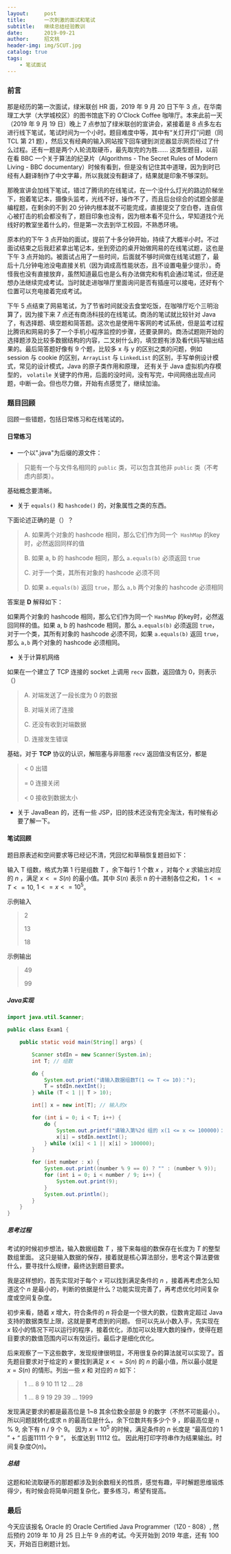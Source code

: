 ```yaml
---
layout:     post
title:      一次刺激的面试和笔试
subtitle:   继续总结经验教训
date:       2019-09-21
author:     招文桃
header-img: img/SCUT.jpg
catalog: true
tags:
    - 笔试面试
---
```


### 前言

那是经历的第一次面试，绿米联创 HR 面，2019 年 9 月 20 日下午 3 点，在华南理工大学（大学城校区）的图书馆底下的 O'Clock Coffee 咖啡厅。本来此前一天（2019 年 9 月 19 日）晚上 7 点参加了绿米联创的宣讲会，紧接着是 8 点多左右进行线下笔试，笔试时间为一个小时。题目难度中等，其中有“关灯开灯”问题（同 TCL 第 21 题），然后又有经典的输入网站按下回车键到浏览器显示网页经过了什么过程。还有一题是两个人轮流取硬币，最先取完的为胜…… 这类型题目，以前在看 BBC 一个关于算法的纪录片（Algorithms - The Secret Rules of Modern Living - BBC documentary）时候有看到，但是没有记住其中道理，因为到时已经有人翻译制作了中文字幕，所以我就没有翻译了，结果就是印象不够深刻。

那晚宣讲会加线下笔试，错过了腾讯的在线笔试，在一个没什么灯光的路边阶梯坐下，抱着笔记本，摄像头监考，光线不好，操作不了，而且后台综合的试题全部是编程题，在剩余的不到 20 分钟内根本就不可能完成，直接提交了空白卷，连自信心被打击的机会都没有了，题目印象也没有，因为根本看不见什么，早知道找个光线好的教室坐着什么的，但是第一次去到华工校园，不熟悉环境。

原本约的下午 3 点开始的面试，提前了十多分钟开始，持续了大概半小时。不过面试结束之后我赶紧拿出笔记本，坐到旁边的桌开始做网易的在线笔试题，这也是下午 3 点开始的。被面试占用了一些时间，后面就不够时间做在线笔试题了，最后十几分钟电池没电直接关机（因为调成高性能状态，且不设置电量少提示）。奇怪我也没有直接放弃，虽然知道最后也是么有办法做完和有机会通过笔试，但还是想办法继续完成考试。当时就走进咖啡厅里面询问是否有插座可以接电，还好有个位置可以充电接着完成考试。

下午 5 点结束了网易笔试，为了节省时间就没去食堂吃饭，在咖啡厅吃个三明治算了，因为接下来 7 点还有商汤科技的在线笔试。商汤的笔试就比较针对 Java 了，有选择题、填空题和简答题。这次也是使用牛客网的考试系统，但是监考过程比腾讯和网易的多了一个手机小程序监控的步骤，还要录屏的。商汤试题刚开始的选择题涉及比较多数据结构的内容，二叉树什么的，填空题有涉及看代码写输出结果的。最后简答题好像有 9 个题，比较多 x 与 y 的区别之类的问题，例如 session 与 cookie 的区别，`ArrayList` 与 `LinkedList` 的区别，手写单例设计模式，常见的设计模式，Java 的原子类作用和原理， 还有关于 Java 虚拟机内存模型的， `volatile` 关键字的作用，后面的没时间，没有写完，中间网络出现点问题，中断一会。但也尽力做，开始有点感觉了，继续加油。

### 题目回顾

回顾一些错题，包括日常练习和在线笔试的。 

#### 日常练习

- 一个以".java"为后缀的源文件： 
> 只能有一个与文件名相同的 `public` 类，可以包含其他非 `public` 类（不考虑内部类）。 

基础概念要清晰。

- 关于 `equals()` 和 `hashcode()` 的，对象属性之类的东西。 

下面论述正确的是（）？ 
> A. 如果两个对象的 hashcode 相同，那么它们作为同一个` HashMap` 的key时，必然返回同样的值 
> 
> B. 如果 a, b 的 hashcode 相同，那么 `a.equals(b)` 必须返回 `true` 
> 
> C. 对于一个类，其所有对象的 hashcode 必须不同 
> 
> D. 如果 `a.equals(b)` 返回 `true`，那么 `a,b` 两个对象的 hashcode 必须相同 

答案是 **D** 解释如下： 

如果两个对象的 hashcode 相同，那么它们作为同一个 `HashMap` 的key时，必然返回同样的值。如果 a, b 的 hashcode 相同，那么 `a.equals(b)` 必须返回 `true`，对于一个类，其所有对象的 hashcode 必须不同，如果 `a.equals(b)` 返回 `true`，那么 `a,b` 两个对象的 hashcode 必须相同。

- 关于计算机网络

如果在一个建立了 TCP 连接的 socket 上调用 `recv` 函数，返回值为 0，则表示（） 

> A. 对端发送了一段长度为 0 的数据
>
> B. 对端关闭了连接 
>
> C. 还没有收到对端数据 
>
> D. 连接发生错误 

基础，对于 **TCP** 协议的认识，解阻塞与非阻塞 `recv` 返回值没有区分，都是 
>  < 0 出错 
>
>  = 0 连接关闭 
>
>  < 0 接收到数据太小 

- 关于 JavaBean 的，还有一些 JSP，旧的技术还没有完全淘汰，有时候有必要了解一下。 

#### 笔试回顾

题目原表述和空间要求等已经记不清，凭回忆和草稿恢复题目如下： 

输入 T 组数，格式为第 1 行是组数 $T$ ，余下每行 1 个数 $x$ ，对每个 $x$ 求输出对应的 $n$ ，满足 $x <= S(n)$  的最小值。其中 $S(n)$ 表示 n 的十进制各位之和， $1 <= T <= 10$, $1 <= x <= 10^5$。

示例输入 
> 2
>
> 13 
>
> 18 

示例输出
> 49 
>
> 99 

##### Java实现

```java
import java.util.Scanner;

public class Exam1 {

    public static void main(String[] args) {

        Scanner stdIn = new Scanner(System.in);
        int T; // 组数

        do {
            System.out.print("请输入数据组数T(1 <= T <= 10)：");
            T = stdIn.nextInt();
        } while (T < 1 || T > 10);

        int[] x = new int[T]; // 输入的x

        for (int i = 0; i < T; i++) {
            do {
                System.out.printf("请输入第%2d 组的 x(1 <= x <= 100000)：", (i + 1));
                x[i] = stdIn.nextInt();
            } while (x[i] < 1 || x[i] > 100000);
        }

        for (int number : x) {
            System.out.print((number % 9 == 0) ? "" : (number % 9));
            for (int i = 0; i < number / 9; i++) {
                System.out.print(9);
            }
            System.out.println();
        }
    }
}
```

##### 思考过程

考试的时候初步想法，输入数据组数 $T$ ，接下来每组的数保存在长度为 $T$ 的整型数组里面。 这只是输入数据的保存，接着就是核心算法部分，思考这个算法要做什么，要寻找什么规律，最终达到题目要求。 

我是这样想的，首先实现对于每个 $x$ 可以找到满足条件的 $n$ ，接着再考虑怎么知道这个 $n$ 是最小的，判断的依据是什么？功能实现完善了，再考虑优化时间复杂度或空间复杂度。 

初步来看，随着 $x$ 增大，符合条件的 $n$ 将会是一个很大的数，位数肯定超过 Java 支持的数据类型上限，这就是要考虑到的问题。 但可以先从小数入手，先实现在 $x$ 较小的情况下可以运行的程序，接着优化，添加可以处理大数的操作，使得在题目要求的数值范围内可以有效运行。最后才是细化优化。 

后来观察了一下这些数字，发现规律很明显，不用很复杂的算法就可以实现了。首先题目要求对于给定的 $x$ 要找到满足 $x <= S(n)$ 的 $n$ 的最小值，所以最小就是 $x = S(n)$ 的情形。列出一些 $x$ 和 对应的 $n$ 如下： 

> 1	...	8	9	10	11	12	...	28	 
>
> 1	...	8	9	19	29	39	...	1999 

发现满足要求的都是最高位是 1~8 其余位数全部是 9 的数字（不然不可能最小）。所以问题就转化成求 n 的最高位是什么，余下位数共有多少个 9 ，即最高位是 n % 9, 余下有 n / 9 个 9。 因为 $x = 10^5$ 的时候，满足条件的 $n$ 长度是 “最高位的 1 ” + “ 后面11111 个 9 ”， 长度达到 11112 位。 因此用打印字符串作为结果输出。时间复杂度$O(n)$。 

##### 总结

这题和轮流取硬币的那题都涉及到余数相关的性质，感觉有趣，平时解题思维锻炼得少，有时候会将简单问题复杂化，要多练习，希望有提高。 

### 最后

今天应该报名 Oracle 的 Oracle Certified Java Programmer（1Z0 - 808）, 然后预约 2019 年 10 月 25 日上午 9 点的考试。今天开始到 2019 年底，还有 100 天，开始百日刷题计划。 
